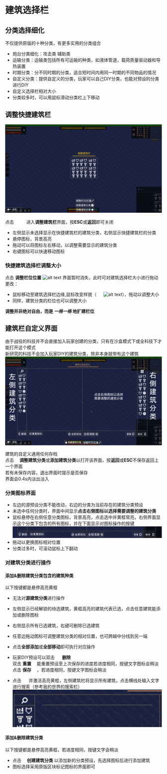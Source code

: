 # 建筑选择栏

## 分类选择细化
不仅提供原版的十种分类，有更多实用的分类组合  
- 炮台分类细化：攻击类 辅助类
- 运输分类：运输类包括所有可运输的种类，如液体管道，载荷质量驱动器和导热装置
- 时期分类：分不同时期的分类，适合短时间内用同一时期的不同物品的情况
- 自定义分类：提供自定义的分类，玩家可以自己DIY分类，也能对预设的分类进行DIY
- 自定义选择栏相对大小
- 分类较多时，可以用鼠标滑动分类栏上下移动

## 调整快捷建筑栏
![alt text](图/调整建筑栏.png)
点击 ![alt text](图/sort.png) 进入**调整建筑栏**界面，按**ESC**或**返回**即可关闭
- 左侧显示未选择显示在快捷建筑栏的建筑分类，右侧显示快捷建筑栏的分类
- 悬停图标，背景高亮
- 拖动可以将图标左右移动，以调整需要显示的建筑分类
- 右键图标可以快速移动图标

### 快捷建筑选择栏调整大小
点击 **调整栏位位置** ![alt text](图/diagonal.png) 界面暂时消失，此时可对建筑选择栏大小进行拖动更改：  
- 鼠标移动至建筑选择栏边缘,鼠标改变样貌（ ![alt text](图/flip.png) ![alt text](图/diagonal.png)），拖动以调整大小  
- 同样，建筑分类的栏位也可以调整大小  

**调整并非绝对自由，而是 *一格一格* 地扩建栏位**
## 建筑栏自定义界面
由于战役的科技并不会直接加入玩家创建的分类，只有在沙盒模式下或全科技下才能打开这个模式  
新研究的科技不会加入玩家DIY的建筑分类，除非本身就带有这个建筑
![alt text](图/建筑选择栏概览.png)

建筑的自定义通用任何存档  
点击 ![alt text](图/settings.png) **调整建筑分类**或**添加建筑分类**以打开该界面，按**返回**或**ESC**不保存返回上一个界面  
若有未保存内容，退出界面时提示是否保存  
界面会0.4s内淡出淡入   

### 分类图标界面
- 左边的源预设分类不能改动，右边的分类为当前存在的建筑分类预设
- 未选中任何分类时，界面中间显示**点击右侧图标以选择需要调整的建筑分类**
- 鼠标悬停在右侧任意分类图标，背景高亮，点击选中并黄框常亮，右侧界面显示这个分类下包含的所有图标，并在下面显示对图标操作的按键
![alt text](图/建筑设置-按键显示.png)  
- 拖动以更换图标相对位置
- 分类过多时，可滚动鼠标上下翻动
### 对建筑分类进行操作
#### 添加&删除建筑分类包含的建筑种类
以下按键都是悬停高亮黄框
- 无法对**源建筑分类**进行操作
- 左侧显示已经解锁的待选建筑，黄框高亮的建筑代表已选，点击任意建筑能添加或删除图标
- 右侧显示所有已选建筑，右键可删除已选建筑

- 任意边拖动图标可调整建筑分类的相对位置，也可跨越中分线到另一端  
- 点击**全部添加**或**全部移动**即可执行对应操作
- 玩家DIY预设可以双击 ![alt text](图/trash-16.png) **删除**  
双击 **重置**![alt text](图/refresh.png) 能重置预设至上次保存的进度若进度相同，按键文字图标会稍淡  
点击 **保存** ![alt text](图/save.png)，若进度相同，按键文字图标会稍淡
- 点击 ![alt text](图/search.png) 并激活高亮黄框，左侧建筑栏将显示所有建筑，点击横线处输入文字进行搜索（参考我的世界的搜索栏）
![alt text](图/建筑选择栏-搜索.png)
#### 添加&删除建筑分类
以下按键都是悬停高亮黄框，若进度相同，按键文字会稍淡
- 点击 ![alt text](图/add.png)**创建建筑分类** 以添加新的分类预设，先选择图标后进行添加建筑
- 图标选择采用原版区块标记图标的界面即可
